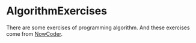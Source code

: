 AlgorithmExercises
==================
There are some exercises of programming algorithm. And these exercises come from [NowCoder](https://www.nowcoder.com).
